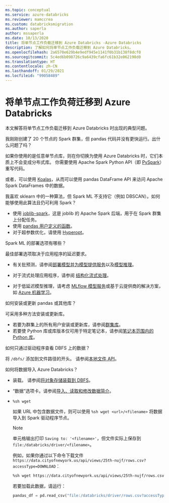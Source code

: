 ```yaml
---
ms.topic: conceptual
ms.service: azure-databricks
ms.reviewer: mamccrea
ms.custom: databricksmigration
ms.author: saperla
author: mssaperla
ms.date: 10/13/2020
title: 将单节点工作负载迁移到 Azure Databricks -Azure Databricks
description: 了解如何将单节点工作负载迁移到 Azure Databricks。
ms.openlocfilehash: 2a6570e629b4e9edf945e1141f0b31b138f8dcf0
ms.sourcegitcommit: 5c4ed6b098726c9a6439cfa6fc61b32e062198d0
ms.translationtype: HT
ms.contentlocale: zh-CN
ms.lasthandoff: 01/29/2021
ms.locfileid: "99058489"
---
```

# <a name="migrate-single-node-workloads-to-azure-databricks"></a>将单节点工作负荷迁移到 Azure Databricks

本文解答将单节点工作负载迁移到 Azure Databricks 时出现的典型问题。

我刚刚创建了 20 个节点的 Spark 群集，但 pandas 代码并没有更快运行。出什么问题了吗？

如果你使用的是任意单节点库，则在你切换为使用 Azure Databricks 时，它们本质上不会变成分布式库。 你需要使用 Apache Spark Python API（即 [PySpark](https://spark.apache.org/docs/latest/api/python/index.html)）重写代码。

或者，可以使用 [Koalas](../languages/koalas.md)，从而可以使用 pandas DataFrame API 来访问 Apache Spark DataFrames 中的数据。

我喜欢 sklearn 中的一种算法，但 Spark ML 不支持它（例如 DBSCAN）。如何能够使用此算法且仍可利用 Spark？

* 使用 [joblib-spark](https://github.com/joblib/joblib-spark)，这是 joblib 的 Apache Spark 后端，用于在 Spark 群集上分配任务。
* 使用 [pandas 用户定义的函数](../spark/latest/spark-sql/udf-python-pandas.md)。
* 对于超参数优化，请使用 [Hyperopt](../applications/machine-learning/automl-hyperparam-tuning/index.md)。

Spark ML 的部署选项有哪些？

最佳部署选项取决于应用程序的延迟要求。

* 有关批预测，请参阅[部署模型并为模型提供服务](../applications/machine-learning/model-deploy/index.md)以及[模型推理](../applications/machine-learning/model-inference/index.md)。
* 对于流式处理应用程序，请参阅 [结构化流式处理](../spark/latest/structured-streaming/index.md)。

* 对于低延迟模型推理，请考虑 [MLflow 模型服务](../applications/mlflow/model-serving.md)或基于云提供商的解决方案，如 [Azure 机器学习](https://azure.microsoft.com/en-us/services/machine-learning/)。

如何安装或更新 pandas 或其他库？

可采用多种方法安装或更新库。

* 若要为群集上的所有用户安装或更新库，请参阅[群集库](../libraries/cluster-libraries.md)。
* 若要使 Python 库或库版本仅可用于特定笔记本，请参阅[笔记本范围内的 Python 库](../libraries/notebooks-python-libraries.md)。

如何只通过驱动程序查看 DBFS 上的数据？

将 ``/dbfs/`` 添加到文件路径的开头。 请参阅[本地文件 API](../data/databricks-file-system.md#fuse)。

如何将数据导入 Azure Databricks？

* 装载。 请参阅[将对象存储装载到 DBFS](../data/databricks-file-system.md#mount-storage)。
* “数据”选项卡。请参阅[导入、读取和修改数据简介](../data/data.md)。
* ``%sh wget``

  如果 URL 中包含数据文件，则可以使用 ``%sh wget <url>/<filename>`` 将数据导入到 Spark 驱动程序节点。

  > [!NOTE]
  >
  > 单元格输出打印 ``Saving to: '<filename>'``，但文件实际上保存到 ``file:/databricks/driver/<filename>``。

  例如，如果你通过以下命令下载文件 ``https://data.cityofnewyork.us/api/views/25th-nujf/rows.csv?accessType=DOWNLOAD``：

  ```bash
  %sh wget https://data.cityofnewyork.us/api/views/25th-nujf/rows.csv?accessType=DOWNLOAD
  ```

  若要加载此数据，请运行：

  ```python
  pandas_df = pd.read_csv("file:/databricks/driver/rows.csv?accessType=DOWNLOAD", header='infer')
  ```